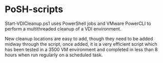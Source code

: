 # PoSH-scripts
Start-VDICleanup.ps1 uses PowerShell jobs and VMware PowerCLI to perform a multithreaded cleanup of a VDI environment.

New cleanup locations are easy to add, though they need to be added midway through the script, once added, it is a very efficient script which has been tested in a 3500 VM environment and completed in less than 8 hours when run regularly on a scheduled task.
